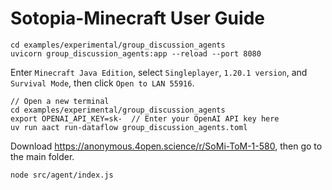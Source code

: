 # Sotopia-Minecraft User Guide

```
cd examples/experimental/group_discussion_agents
uvicorn group_discussion_agents:app --reload --port 8080
```

Enter `Minecraft Java Edition`, select `Singleplayer`, `1.20.1 version`, and `Survival Mode`, then click `Open to LAN 55916`.

```
// Open a new terminal
cd examples/experimental/group_discussion_agents
export OPENAI_API_KEY=sk-  // Enter your OpenAI API key here
uv run aact run-dataflow group_discussion_agents.toml
```

Download https://anonymous.4open.science/r/SoMi-ToM-1-580, then go to the main folder.

```
node src/agent/index.js
```
